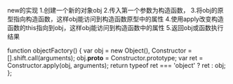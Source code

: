 new的实现
  1.创建一个新的对象obj
  2.传入第一个参数为构造函数，
  3.将obj的原型指向构造函数，这样obj能访问到构造函数原型中的属性
  4.使用apply改变构造函数的this指向到obj，这样obj能访问到构造函数中的属性
  5.返回obj或函数执行结果

function objectFactory() {
    var obj = new Object(),
    Constructor = [].shift.call(arguments);
    obj.__proto__ = Constructor.prototype;
    var ret = Constructor.apply(obj, arguments);
    return typeof ret === 'object' ? ret : obj;
};